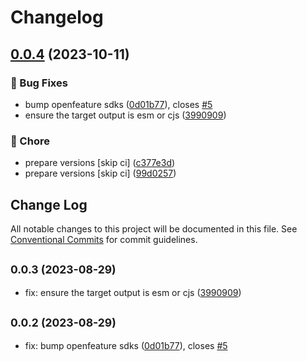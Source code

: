 # Changelog

## [0.0.4](https://github.com/spotify/confidence-openfeature-provider-js/compare/integration-react-v0.0.3...integration-react-v0.0.4) (2023-10-11)


### 🐛 Bug Fixes

* bump openfeature sdks ([0d01b77](https://github.com/spotify/confidence-openfeature-provider-js/commit/0d01b778031c9623b045b45656cc7cc21846b8ac)), closes [#5](https://github.com/spotify/confidence-openfeature-provider-js/issues/5)
* ensure the target output is esm or cjs ([3990909](https://github.com/spotify/confidence-openfeature-provider-js/commit/3990909534d0e253df312543f0f756f8989aa294))


### 🧹 Chore

* prepare versions [skip ci] ([c377e3d](https://github.com/spotify/confidence-openfeature-provider-js/commit/c377e3d6611011820bd7799860f96aa1f5fcbe0b))
* prepare versions [skip ci] ([99d0257](https://github.com/spotify/confidence-openfeature-provider-js/commit/99d02572459a332db6926bc10309f165e966431f))

## Change Log

All notable changes to this project will be documented in this file.
See [Conventional Commits](https://conventionalcommits.org) for commit guidelines.

## <small>0.0.3 (2023-08-29)</small>

- fix: ensure the target output is esm or cjs ([3990909](https://github.com/spotify/confidence-openfeature-provider-js/commit/3990909))

## <small>0.0.2 (2023-08-29)</small>

- fix: bump openfeature sdks ([0d01b77](https://github.com/spotify/confidence-openfeature-provider-js/commit/0d01b77)), closes [#5](https://github.com/spotify/confidence-openfeature-provider-js/issues/5)
